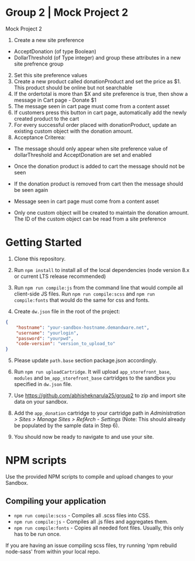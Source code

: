 # Group 2 | Mock Project 2

Mock Project 2

1. Create a new site preference 
  - AcceptDonation (of type Boolean)
  - DollarThreshold (of Type integer)
  and group these attributes in a new site prefrence group
2. Set this site preference values
3. Create a new product called donationProduct and set the price as $1. This product should be online but not searchable
4. If the ordertotal is more than $X and site preference is true, then show a message in Cart page - Donate $1
5. The message seen in cart page must come from a content asset
6. If customers press this button in cart page, automatically add the newly created product to the cart
7. For every successful order placed with donationProduct, update an existing custom object with the donation amount.
8. Acceptance Criterea:

 - The message should only appear when site preference value of dollarThreshold and AcceptDonation are set and enabled

 - Once the donation product is added to cart the message should not be seen

 - If the donation product is removed from cart then the message should be seen again

 - Message seen in cart page must come from a content asset

 - Only one custom object will be created to maintain the donation amount. The ID of the custom object can be read from a site preference
 


# Getting Started

1. Clone this repository.

2. Run `npm install` to install all of the local dependencies (node version 8.x or current LTS release recommended)

3. Run `npm run compile:js` from the command line that would compile all client-side JS files. Run `npm run compile:scss` and `npm run compile:fonts` that would do the same for css and fonts.

4. Create `dw.json` file in the root of the project:
```json
{
    "hostname": "your-sandbox-hostname.demandware.net",
    "username": "yourlogin",
    "password": "yourpwd",
    "code-version": "version_to_upload_to"
}
```
5. Please update `path.base` section package.json accordingly.

6. Run `npm run uploadCartridge`. It will upload `app_storefront_base`, `modules` and `bm_app_storefront_base` cartridges to the sandbox you specified in `dw.json` file.

7. Use https://github.com/abhisheknarula25/group2 to zip and import site data on your sandbox.

8. Add the `app_donation` cartridge to your cartridge path in _Administration >  Sites >  Manage Sites > RefArch - Settings_ (Note: This should already be populated by the sample data in Step 6).

9. You should now be ready to navigate to and use your site.

# NPM scripts
Use the provided NPM scripts to compile and upload changes to your Sandbox.

## Compiling your application

* `npm run compile:scss` - Compiles all .scss files into CSS.
* `npm run compile:js` - Compiles all .js files and aggregates them.
* `npm run compile:fonts` - Copies all needed font files. Usually, this only has to be run once.

 If you are having an issue compiling scss files, try running 'npm rebuild node-sass' from within your local repo.
